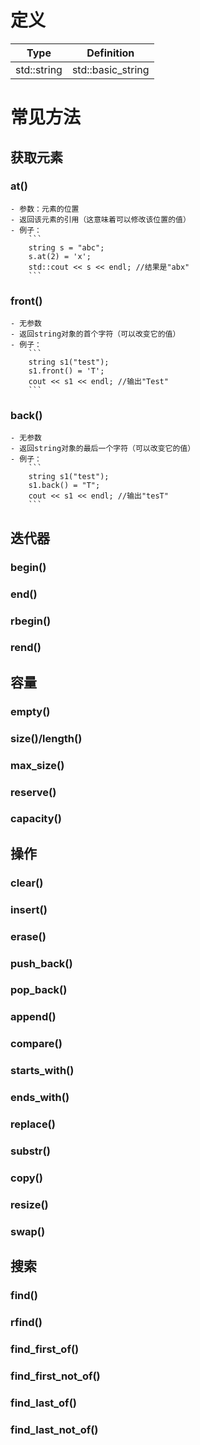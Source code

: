 <!--
 * @Description: 
 * @Author: Hongyang_Yang
 * @Date: 2020-08-21 08:20:47
 * @LastEditors: Hongyang_Yang
 * @LastEditTime: 2020-08-21 08:46:25
-->
# 定义
| Type        | Definition              |
| ----------- | ----------------------- |
| std::string | std::basic_string<char> |

# 常见方法
## 获取元素
### at()
    - 参数：元素的位置
    - 返回该元素的引用（这意味着可以修改该位置的值）
    - 例子：
        ```
        string s = "abc"; 
        s.at(2) = 'x';   
        std::cout << s << endl; //结果是"abx"
        ```
### front()
    - 无参数
    - 返回string对象的首个字符（可以改变它的值）
    - 例子：
        ```
        string s1("test");
        s1.front() = 'T';
        cout << s1 << endl; //输出"Test"
        ```
### back()
    - 无参数
    - 返回string对象的最后一个字符（可以改变它的值）
    - 例子：
        ```
        string s1("test");
        s1.back() = "T";
        cout << s1 << endl; //输出"tesT"
        ```
## 迭代器
### begin()

### end()

### rbegin()

### rend()

## 容量
### empty()

### size()/length()

### max_size()

### reserve()

### capacity()

## 操作
### clear()

### insert()

### erase()

### push_back()

### pop_back()

### append()

### compare()

### starts_with()

### ends_with()

### replace()

### substr()

### copy()

### resize()

### swap()

## 搜索
### find()

### rfind()

### find_first_of()

### find_first_not_of()

### find_last_of()

### find_last_not_of()